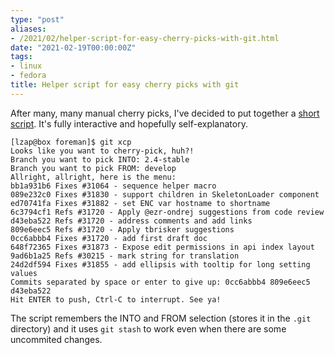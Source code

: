 ```yaml
---
type: "post"
aliases:
- /2021/02/helper-script-for-easy-cherry-picks-with-git.html
date: "2021-02-19T00:00:00Z"
tags:
- linux
- fedora
title: Helper script for easy cherry picks with git
---
```


After many, many manual cherry picks, I've decided to put together a [short
script](https://github.com/lzap/bin-public/blob/master/git-xcp). It's fully
interactive and hopefully self-explanatory.

    [lzap@box foreman]$ git xcp
    Looks like you want to cherry-pick, huh?!
    Branch you want to pick INTO: 2.4-stable
    Branch you want to pick FROM: develop
    Allright, allright, here is the menu:
    bb1a931b6 Fixes #31064 - sequence helper macro
    089e232c0 Fixes #31830 - support children in SkeletonLoader component
    ed70741fa Fixes #31882 - set ENC var hostname to shortname
    6c3794cf1 Refs #31720 - Apply @ezr-ondrej suggestions from code review
    d43eba522 Refs #31720 - address comments and add links
    809e6eec5 Refs #31720 - Apply tbrisker suggestions
    0cc6abbb4 Fixes #31720 - add first draft doc
    648f72365 Fixes #31873 - Expose edit permissions in api index layout
    9ad6b1a25 Refs #30215 - mark string for translation
    24d2df594 Fixes #31855 - add ellipsis with tooltip for long setting values
    Commits separated by space or enter to give up: 0cc6abbb4 809e6eec5 d43eba522
    Hit ENTER to push, Ctrl-C to interrupt. See ya!

The script remembers the INTO and FROM selection (stores it in the `.git`
directory) and it uses `git stash` to work even when there are some uncommited
changes.

